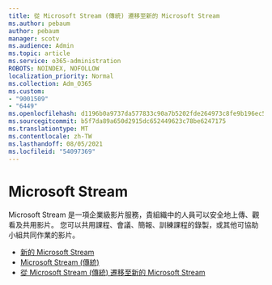```yaml
---
title: 從 Microsoft Stream (傳統) 遷移至新的 Microsoft Stream
ms.author: pebaum
author: pebaum
manager: scotv
ms.audience: Admin
ms.topic: article
ms.service: o365-administration
ROBOTS: NOINDEX, NOFOLLOW
localization_priority: Normal
ms.collection: Adm_O365
ms.custom:
- "9001509"
- "6449"
ms.openlocfilehash: d1196b0a9737da577833c90a7b5202fde264973c8fe9b196ec55d595315d2a20
ms.sourcegitcommit: b5f7da89a650d2915dc652449623c78be6247175
ms.translationtype: MT
ms.contentlocale: zh-TW
ms.lasthandoff: 08/05/2021
ms.locfileid: "54097369"
---
```

# <a name="microsoft-stream"></a>Microsoft Stream

Microsoft Stream 是一項企業級影片服務，貴組織中的人員可以安全地上傳、觀看及共用影片。 您可以共用課程、會議、簡報、訓練課程的錄製，或其他可協助小組共同作業的影片。  

- [新的 Microsoft Stream](https://docs.microsoft.com/stream/new-stream)
- [Microsoft Stream (傳統)](https://docs.microsoft.com/stream/overview)
- [從 Microsoft Stream (傳統) 遷移至新的 Microsoft Stream](https://docs.microsoft.com/stream/classic-migration)
